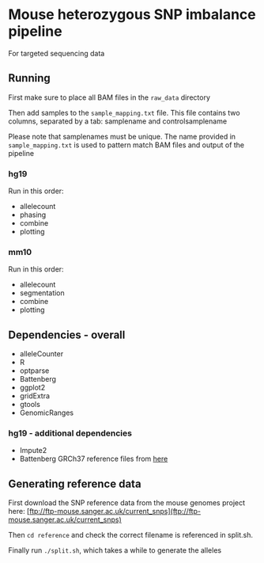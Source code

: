 # Mouse heterozygous SNP imbalance pipeline

For targeted sequencing data

## Running

First make sure to place all BAM files in the `raw_data` directory

Then add samples to the `sample_mapping.txt` file. This file contains two columns, separated by a tab: samplename and controlsamplename

Please note that samplenames must be unique. The name provided in `sample_mapping.txt` is used to pattern match BAM files and output of the pipeline

### hg19
Run in this order:
 * allelecount
 * phasing
 * combine
 * plotting

### mm10
Run in this order:
 * allelecount
 * segmentation
 * combine
 * plotting

## Dependencies - overall
 * alleleCounter
 * R
 * optparse
 * Battenberg
 * ggplot2
 * gridExtra
 * gtools
 * GenomicRanges 

### hg19 - additional dependencies
 * Impute2
 * Battenberg GRCh37 reference files from [here](https://github.com/Wedge-lab/battenberg)

## Generating reference data

First download the SNP reference data from the mouse genomes project here: [ftp://ftp-mouse.sanger.ac.uk/current_snps](ftp://ftp-mouse.sanger.ac.uk/current_snps)

Then `cd reference` and check the correct filename is referenced in split.sh.

Finally run `./split.sh`, which takes a while to generate the alleles
